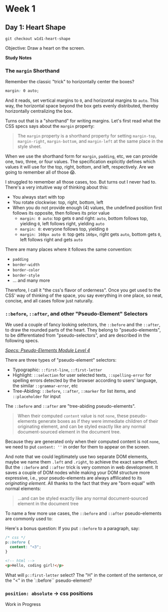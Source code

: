 # Week 1

## Day 1: Heart Shape

```
git checkout w1d1-heart-shape
```

Objective: Draw a heart on the screen.

[//]: <> " Add tutorial link here "

**Study Notes**

### The `margin` Shorthand

Remember the classic "trick" to horizontally center the boxes?

```css
margin: 0 auto;
```

And it reads, set vertical margins to `0`, and horizontal margins to `auto`. This way, the horizontal space beyond the box gets evenly distributed, thereby horizontally centralizing the box.

[//]: <> " TODO: add css specs link "

Turns out that is a "shorthand" for writing margins. Let's first read what the CSS specs says about the `margin` property:

> The `margin` property is a shorthand property for setting `margin-top`, `margin-right`, `margin-bottom`, and `margin-left` at the same place in the style sheet.

When we use the shorthand form for `margin`, `padding`, etc, we can provide one, two, three, or four values. The specification explicitly defines which values it will use for the top, right, bottom, and left, respectively.
Are we going to remember all of those 😱.

> [//]: <> " TODO: quote the specs here "

I struggled to remember all those cases, too. But turns out I never had to. There's a very intuitive way of thinking about this:

- You always start with top
- You rotate clockwise: top, right, bottom, left
- When you do not provide enough (4) values, the undefined position first follows its opposite, then follows its prior value
  - `margin: 0 auto`: top gets `0` and right: `auto`, bottom follows top, yielding `0`, left follows right, yielding `auto`
  - `margin: 0`: everyone follows top, yielding `0`
  - `margin: 160px auto 0`: top gets `160px`, right gets `auto`, bottom gets `0`, left follows right and gets `auto`

There are many places where it follows the same convention:

- `padding`
- `border-width`
- `border-color`
- `border-style`
- ... and many more

Therefore, I call it "the css's flavor of orderness". Once you get used to the CSS' way of thinking of the space, you say everything in one place, so neat, concise, and all cases follow just naturally.

### `::before`, `::after`, and other "Pseudo-Element" Selectors

We used a couple of fancy looking selectors, the `::before` and the `::after`, to draw the rounded parts of the heart. They belong to "pseudo-elements", to be differentiated from "pseudo-selectors", and are described in the following specs.

[//]: <> " TODO: Add link "

[_Specs: Pseudo-Elements Module Level 4_](https://www.w3.org/TR/css-pseudo-4/)

There are three types of "pseudo-element" selectors:

- Typographic: `::first-line`, `::first-letter`
- Highlight: `::selection` for user selected texts, `::spelling-error` for spelling errors detected by the browser according to users' language, the similar `::grammar-error`, etc
- Tree-Abiding: `::before`, `::after`, `::marker` for list items, and `::placeholder` for input

The `::before` and `::after` are "tree-abiding pseudo-elements".

> When their computed `content` value is not `none`, these pseudo-elements generate boxes as if they were immediate children of their originating element, and can be styled exactly like any normal document-sourced element in the document tree.

Because they are generated only when their computed content is not `none`, we need to put `content: ''` in order for them to appear on the screen.

And note that we could legitimately use two separate DOM elements, maybe we name them `.left` and `.right`, to achieve the exact same effect. But the `::before` and `::after` trick is very common in web development. It saves a couple of DOM nodes while making your DOM structure more expressive, i.e., your pseudo-elements are always affilicated to its _originating element_. All thanks to the fact that they are "born equal" with normal elements:

> ...and can be styled exactly like any normal document-sourced element in the document tree

To name a few more use cases, the `::before` and `::after` pseudo-elements are commonly used to:

<!-- TODO: add use cases here perhaps with links -->

Here's a bonus question: If you put `::before` to a paragraph, say:

```css
/* css */
p::before {
  content: "<3";
}
```

```html
<!-- html -->
<p>Hello, coding girl!</p>
```

What will `p::first-letter` select? The "H" in the content of the sentence, or the "<" in the `::before`` pseudo-element?

<!-- mentions the difference between selector rules? -->
<!-- _Specs: Selectors Level 4_ -->

### `position: absolute` -> css positions

Work in Progress
